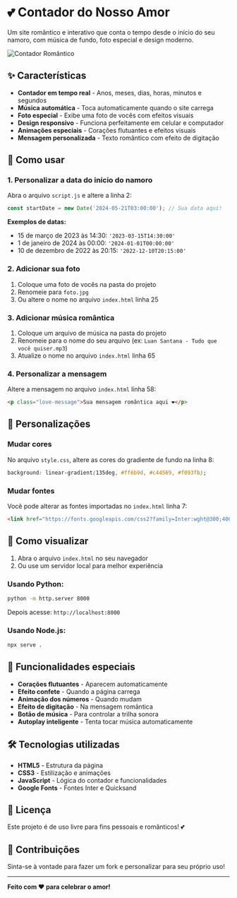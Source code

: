 # 💕 Contador do Nosso Amor

Um site romântico e interativo que conta o tempo desde o início do seu namoro, com música de fundo, foto especial e design moderno.

![Contador Romântico](https://img.shields.io/badge/Status-Ativo-brightgreen)


## ✨ Características

- **Contador em tempo real** - Anos, meses, dias, horas, minutos e segundos
- **Música automática** - Toca automaticamente quando o site carrega
- **Foto especial** - Exibe uma foto de vocês com efeitos visuais
- **Design responsivo** - Funciona perfeitamente em celular e computador
- **Animações especiais** - Corações flutuantes e efeitos visuais
- **Mensagem personalizada** - Texto romântico com efeito de digitação

## 🚀 Como usar

### 1. Personalizar a data do início do namoro

Abra o arquivo `script.js` e altere a linha 2:

```javascript
const startDate = new Date('2024-05-21T03:00:00'); // Sua data aqui!
```

**Exemplos de datas:**
- 15 de março de 2023 às 14:30: `'2023-03-15T14:30:00'`
- 1 de janeiro de 2024 às 00:00: `'2024-01-01T00:00:00'`
- 10 de dezembro de 2022 às 20:15: `'2022-12-10T20:15:00'`

### 2. Adicionar sua foto

1. Coloque uma foto de vocês na pasta do projeto
2. Renomeie para `foto.jpg`
3. Ou altere o nome no arquivo `index.html` linha 25

### 3. Adicionar música romântica

1. Coloque um arquivo de música na pasta do projeto
2. Renomeie para o nome do seu arquivo (ex: `Luan Santana - Tudo que você quiser.mp3`)
3. Atualize o nome no arquivo `index.html` linha 65

### 4. Personalizar a mensagem

Altere a mensagem no arquivo `index.html` linha 58:
```html
<p class="love-message">Sua mensagem romântica aqui ❤️</p>
```

## 🎨 Personalizações

### Mudar cores
No arquivo `style.css`, altere as cores do gradiente de fundo na linha 8:
```css
background: linear-gradient(135deg, #ff6b9d, #c44569, #f093fb);
```

### Mudar fontes
Você pode alterar as fontes importadas no `index.html` linha 7:
```html
<link href="https://fonts.googleapis.com/css2?family=Inter:wght@300;400;600&family=Quicksand:wght@400;600&display=swap" rel="stylesheet">
```

## 📱 Como visualizar

1. Abra o arquivo `index.html` no seu navegador
2. Ou use um servidor local para melhor experiência

### Usando Python:
```bash
python -m http.server 8000
```
Depois acesse: `http://localhost:8000`

### Usando Node.js:
```bash
npx serve .
```

## 🎉 Funcionalidades especiais

- **Corações flutuantes** - Aparecem automaticamente
- **Efeito confete** - Quando a página carrega
- **Animação dos números** - Quando mudam
- **Efeito de digitação** - Na mensagem romântica
- **Botão de música** - Para controlar a trilha sonora
- **Autoplay inteligente** - Tenta tocar música automaticamente

## 🛠️ Tecnologias utilizadas

- **HTML5** - Estrutura da página
- **CSS3** - Estilização e animações
- **JavaScript** - Lógica do contador e funcionalidades
- **Google Fonts** - Fontes Inter e Quicksand

## 📝 Licença

Este projeto é de uso livre para fins pessoais e românticos! 💕

## 🤝 Contribuições

Sinta-se à vontade para fazer um fork e personalizar para seu próprio uso!

---

**Feito com ❤️ para celebrar o amor!** 
